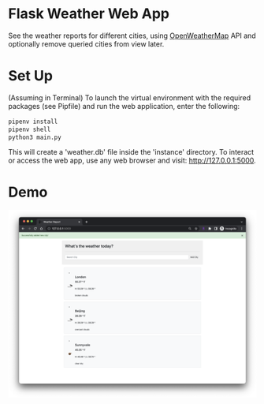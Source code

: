 # Flask Weather Web App

See the weather reports for different cities, using <a href="https://openweathermap.org/">OpenWeatherMap</a> API and optionally remove queried cities from view later.

# Set Up
(Assuming in Terminal)
To launch the virtual environment with the required packages (see Pipfile) and run the web application, enter the following:
```
pipenv install
pipenv shell
python3 main.py
```

This will create a 'weather.db' file inside the 'instance' directory. To interact or access the web app, use any web browser and visit: http://127.0.0.1:5000. 

# Demo
<img src="https://github.com/jschhie/weather-app/blob/master/same%20weather%20webapp.png" alter="Demo of weather web app">
